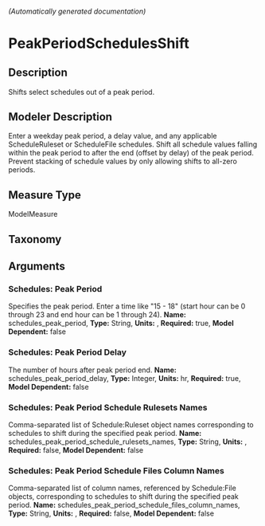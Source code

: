 

###### (Automatically generated documentation)

# PeakPeriodSchedulesShift

## Description
Shifts select schedules out of a peak period.

## Modeler Description
Enter a weekday peak period, a delay value, and any applicable ScheduleRuleset or ScheduleFile schedules. Shift all schedule values falling within the peak period to after the end (offset by delay) of the peak period. Prevent stacking of schedule values by only allowing shifts to all-zero periods.

## Measure Type
ModelMeasure

## Taxonomy


## Arguments


### Schedules: Peak Period
Specifies the peak period. Enter a time like "15 - 18" (start hour can be 0 through 23 and end hour can be 1 through 24).
**Name:** schedules_peak_period,
**Type:** String,
**Units:** ,
**Required:** true,
**Model Dependent:** false


### Schedules: Peak Period Delay
The number of hours after peak period end.
**Name:** schedules_peak_period_delay,
**Type:** Integer,
**Units:** hr,
**Required:** true,
**Model Dependent:** false


### Schedules: Peak Period Schedule Rulesets Names
Comma-separated list of Schedule:Ruleset object names corresponding to schedules to shift during the specified peak period.
**Name:** schedules_peak_period_schedule_rulesets_names,
**Type:** String,
**Units:** ,
**Required:** false,
**Model Dependent:** false


### Schedules: Peak Period Schedule Files Column Names
Comma-separated list of column names, referenced by Schedule:File objects, corresponding to schedules to shift during the specified peak period.
**Name:** schedules_peak_period_schedule_files_column_names,
**Type:** String,
**Units:** ,
**Required:** false,
**Model Dependent:** false






